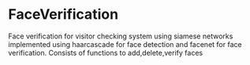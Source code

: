 # FaceVerification
Face verification for visitor checking system using siamese networks implemented using haarcascade for face detection and facenet for face verification.
Consists of functions to add,delete,verify faces

